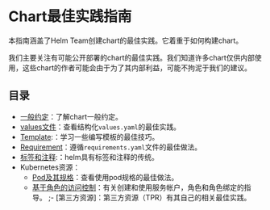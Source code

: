 # Chart最佳实践指南

本指南涵盖了Helm Team创建chart的最佳实践。它着重于如何构建chart。

我们主要关注有可能公开部署的chart的最佳实践。我们知道许多chart仅供内部使用，这些chart的作者可能会由于为了其内部利益，可能不拘泥于我们的建议。

## 目录
- [一般约定](conventions-zh_cn.md)：了解chart一般约定。
- [values文件](values-zh_cn.md)：查看结构化`values.yaml`的最佳实践。
- [Template](templates-zh_cn.md):：学习一些编写模板的最佳技巧。
- [Requirement](requirements-zh_cn.md)：遵循`requirements.yaml`文件的最佳做法。
- [标签和注释](labels-zh_cn.md):：helm具有标签和注释的传统。
- Kubernetes资源：
  - [Pod及其规格](pods-zh_cn.md)：查看使用pod规格的最佳做法。
  - [基于角色的访问控制](rbac-zh_cn.md)：有关创建和使用服务帐户，角色和角色绑定的指导。
 ;- [第三方资源]：第三方资源（TPR）有其自己的相关最佳实践。
